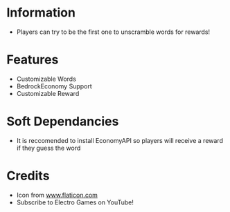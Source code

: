 # Information 
 - Players can try to be the first one to unscramble words for rewards!
# Features 
- Customizable Words
- BedrockEconomy Support
- Customizable Reward
# Soft Dependancies
- It is reccomended to install EconomyAPI so players will receive a reward if they guess the word
# Credits
- Icon from www.flaticon.com
- Subscribe to Electro Games on YouTube!
